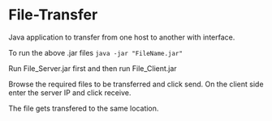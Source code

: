 # File-Transfer
Java application to transfer from one host to another with interface.

To run the above .jar files `java -jar "FileName.jar"`
    
Run File_Server.jar first and then run File_Client.jar

Browse the required files to be transferred and click send.
On the client side enter the server IP and click receive. 

The file gets transfered to the same location. 
